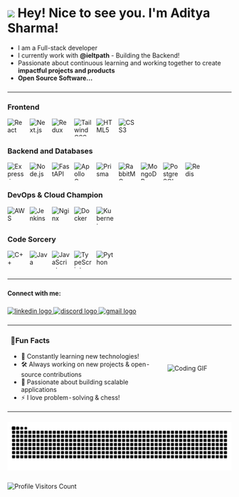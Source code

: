 <h1><img src="https://emojis.slackmojis.com/emojis/images/1531849430/4246/blob-sunglasses.gif?1531849430" width="30"/> Hey! Nice to see you. I'm Aditya Sharma!</h1>

- I am a Full-stack developer
- I currently work with **@ieltpath** - Building the Backend!
- Passionate about continuous learning and working together to create **impactful projects and products**
- **Open Source Software...**

###

---


### Frontend
<div style="display: flex; flex-direction: row; align-items: center;">
  <img src="https://skillicons.dev/icons?i=react" alt="React" width="40" height="40" style="margin-right: 10px;" />
  <img src="https://skillicons.dev/icons?i=nextjs" alt="Next.js" width="40" height="40" style="margin-right: 10px;" />
  <img src="https://skillicons.dev/icons?i=redux" alt="Redux" width="40" height="40" style="margin-right: 10px;" />
  <img src="https://skillicons.dev/icons?i=tailwind" alt="TailwindCSS" width="40" height="40" style="margin-right: 10px;" />
  <img src="https://skillicons.dev/icons?i=html" alt="HTML5" width="40" height="40" style="margin-right: 10px;" />
  <img src="https://skillicons.dev/icons?i=css" alt="CSS3" width="40" height="40" style="margin-right: 10px;" />
</div>

### Backend and Databases
<div style="display: flex; flex-direction: row; align-items: center;">
  <img src="https://skillicons.dev/icons?i=express" alt="Express.js" width="40" height="40" style="margin-right: 10px;" />
  <img src="https://skillicons.dev/icons?i=nodejs" alt="Node.js" width="40" height="40" style="margin-right: 10px;" />
  <img src="https://skillicons.dev/icons?i=fastapi" alt="FastAPI" width="40" height="40" style="margin-right: 10px;" />
  <img src="https://skillicons.dev/icons?i=graphql" alt="Apollo GraphQL" width="40" height="40" style="margin-right: 10px;" />
  <img src="https://skillicons.dev/icons?i=prisma" alt="Prisma" width="40" height="40" style="margin-right: 10px;" />
  <img src="https://skillicons.dev/icons?i=rabbitmq" alt="RabbitMQ" width="40" height="40" style="margin-right: 10px;" />
  <img src="https://skillicons.dev/icons?i=mongodb" alt="MongoDB" width="40" height="40" style="margin-right: 10px;" />
  <img src="https://skillicons.dev/icons?i=postgres" alt="PostgreSQL" width="40" height="40" style="margin-right: 10px;" />
  <img src="https://skillicons.dev/icons?i=redis" alt="Redis" width="40" height="40" style="margin-right: 10px;" />
</div>

### DevOps & Cloud Champion
<div style="display: flex; flex-direction: row; align-items: center;">
  <img src="https://skillicons.dev/icons?i=aws" alt="AWS" width="40" height="40" style="margin-right: 10px;" />
  <img src="https://skillicons.dev/icons?i=jenkins" alt="Jenkins" width="40" height="40" style="margin-right: 10px;" />
  <img src="https://skillicons.dev/icons?i=nginx" alt="Nginx" width="40" height="40" style="margin-right: 10px;" />
  <img src="https://skillicons.dev/icons?i=docker" alt="Docker" width="40" height="40" style="margin-right: 10px;" />
  <img src="https://skillicons.dev/icons?i=kubernetes" alt="Kubernetes" width="40" height="40" style="margin-right: 10px;" />
</div>

### Code Sorcery
<div style="display: flex; flex-direction: row; align-items: center;">
  <img src="https://skillicons.dev/icons?i=cpp" alt="C++" width="40" height="40" style="margin-right: 10px;" />
  <img src="https://skillicons.dev/icons?i=java" alt="Java" width="40" height="40" style="margin-right: 10px;" />
  <img src="https://skillicons.dev/icons?i=js" alt="JavaScript" width="40" height="40" style="margin-right: 10px;" />
  <img src="https://skillicons.dev/icons?i=ts" alt="TypeScript" width="40" height="40" style="margin-right: 10px;" />
  <img src="https://skillicons.dev/icons?i=py" alt="Python" width="40" height="40" style="margin-right: 10px;" />
</div>

###

----

###

<h4 align="left">Connect with me:</h4>

###

<div align="left">
  <a href="https://www.linkedin.com/in/adityaasharmaa/" target="_blank">
    <img src="https://raw.githubusercontent.com/maurodesouza/profile-readme-generator/master/src/assets/icons/social/linkedin/default.svg" width="51" height="37" alt="linkedin logo"  />
  </a>
  <a href="https://discord.com/users/axdityxa" target="_blank">
    <img src="https://raw.githubusercontent.com/maurodesouza/profile-readme-generator/master/src/assets/icons/social/discord/default.svg" width="51" height="37" alt="discord logo"  />
  </a>
  <a href="as1657971@gmail.com" target="_blank">
    <img src="https://raw.githubusercontent.com/maurodesouza/profile-readme-generator/master/src/assets/icons/social/gmail/default.svg" width="51" height="37" alt="gmail logo"  />
  </a>
</div>

###

<table>
<tr>
<td width="70%">

### 🤯Fun Facts

- 🧠 Constantly learning new technologies!
- 🛠 Always working on new projects & open-source contributions
- 🎯 Passionate about building scalable applications
- ⚡ I love problem-solving & chess!

</td>
<td width="30%">
<img width="250" src="https://i.imgflip.com/65efzo.gif" alt="Coding GIF"/>
</td>
</tr>
</table>

###

<img src="https://raw.githubusercontent.com/Axdityxa/Axdityxa/output/snake.svg" alt="Snake animation" />

###


![Profile Visitors Count](https://profile-counter.glitch.me/axdityxa/count.svg)
